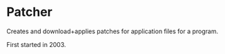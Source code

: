 Patcher
=======

Creates and download+applies patches for application files for a program.


First started in 2003.
